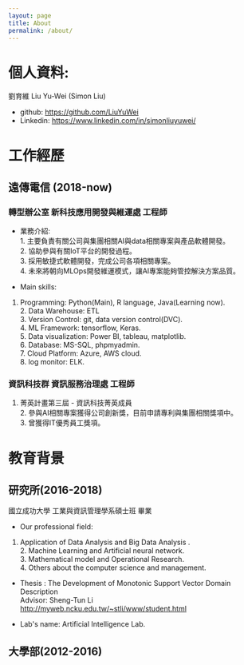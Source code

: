 ```yaml
---
layout: page
title: About
permalink: /about/
---
```


# 個人資料:
劉育維 Liu Yu-Wei (Simon Liu) 
* github: https://github.com/LiuYuWei
* Linkedin: https://www.linkedin.com/in/simonliuyuwei/

# 工作經歷

## 遠傳電信 (2018-now)
### 轉型辦公室 新科技應用開發與維運處 工程師

* 業務介紹:
<br>1. 主要負責有關公司與集團相關AI與data相關專案與產品軟體開發。
<br>2. 協助參與有關IoT平台的開發過程。
<br>3. 採用敏捷式軟體開發，完成公司各項相關專案。
<br>4. 未來將朝向MLOps開發維運模式，讓AI專案能夠管控解決方案品質。

* Main skills:
1. Programming: Python(Main), R language, Java(Learning now).
<br>2. Data Warehouse: ETL
<br>3. Version Control: git, data version control(DVC).
<br>4. ML Framework: tensorflow, Keras.
<br>5. Data visualization: Power BI, tableau, matplotlib.
<br>6. Database: MS-SQL, phpmyadmin.
<br>7. Cloud Platform: Azure, AWS cloud.
<br>8. log monitor: ELK.

### 資訊科技群 資訊服務治理處 工程師

1. 菁英計畫第三屆 - 資訊科技菁英成員 
<br>2. 參與AI相關專案獲得公司創新獎，目前申請專利與集團相關獎項中。 
<br>3. 曾獲得IT優秀員工獎項。

# 教育背景

## 研究所(2016-2018)
國立成功大學 工業與資訊管理學系碩士班 畢業

* Our professional field:
1. Application of Data Analysis and Big Data Analysis .
<br>2. Machine Learning and Artificial neural network.
<br>3. Mathematical model and Operational Research.
<br>4. Others about the computer science and management.

* Thesis : 
The Development of Monotonic Support Vector Domain Description
<br>Advisor: Sheng-Tun Li
<br>http://myweb.ncku.edu.tw/~stli/www/student.html

* Lab's name: Artificial Intelligence Lab.

## 大學部(2012-2016)

